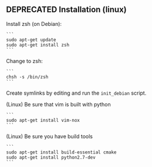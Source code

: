 ## DEPRECATED Installation (linux)

Install zsh (on Debian):

    ```
    sudo apt-get update
    sudo apt-get install zsh
    ```

Change to zsh:

    ```
    chsh -s /bin/zsh
    ```

Create symlinks by editing and run the `init_debian` script.


(Linux) Be sure that vim is built with python

    ```
    sudo apt-get install vim-nox
    ```


(Linux) Be sure you have build tools

    ```
    sudo apt-get install build-essential cmake
    sudo apt-get install python2.7-dev
    ```

